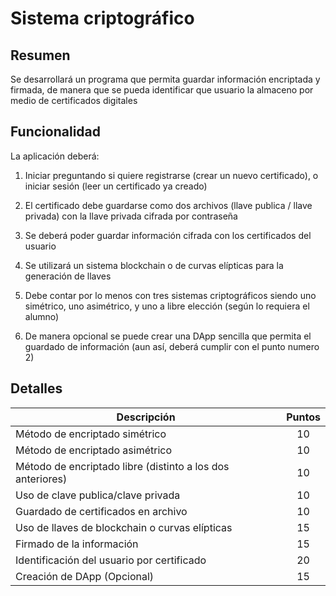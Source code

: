 # Sistema criptográfico

## Resumen

Se desarrollará un programa que permita guardar información encriptada y firmada, de manera que se pueda
identificar que usuario la almaceno por medio de certificados digitales

## Funcionalidad

La aplicación deberá:

1. Iniciar preguntando si quiere registrarse (crear un nuevo certificado), o iniciar sesión (leer un certificado
ya creado)

2. El certificado debe guardarse como dos archivos (llave publica / llave privada) con la llave privada
cifrada por contraseña

3. Se deberá poder guardar información cifrada con los certificados del usuario

4. Se utilizará un sistema blockchain o de curvas elípticas para la generación de llaves

5. Debe contar por lo menos con tres sistemas criptográficos siendo uno simétrico, uno asimétrico, y uno
a libre elección (según lo requiera el alumno)

6. De manera opcional se puede crear una DApp sencilla que permita el guardado de información (aun así,
deberá cumplir con el punto numero 2)

## Detalles

| Descripción                                                | Puntos |
|------------------------------------------------------------|:------:|
| Método de encriptado simétrico                             |   10   |
| Método de encriptado asimétrico                            |   10   |
| Método de encriptado libre (distinto a los dos anteriores) |   10   |
| Uso de clave publica/clave privada                         |   10   |
| Guardado de certificados en archivo                        |   10   |
| Uso de llaves de blockchain o curvas elípticas             |   15   |
| Firmado de la información                                  |   15   |
| Identificación del usuario por certificado                 |   20   |
| Creación de DApp (Opcional)                                |   15   |
